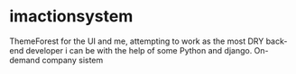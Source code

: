 # imactionsystem

ThemeForest for the UI and me, attempting to work as the most DRY back-end developer i can be with the help of some Python and django.
On-demand company sistem
